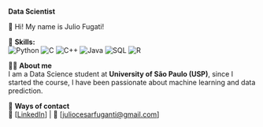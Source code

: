**Data Scientist**

👋 Hi! My name is Julio Fugati!

🍁 **Skills:**  
![Python](https://img.shields.io/badge/Python-blue?style=for-the-badge&logo=python)
![C](https://img.shields.io/badge/C-00599C?style=for-the-badge&logo=c)
![C++](https://img.shields.io/badge/C++-00599C?style=for-the-badge&logo=c%2B%2B)
![Java](https://img.shields.io/badge/Java-orange?style=for-the-badge&logo=java)
![SQL](https://img.shields.io/badge/SQL-4479A1?style=for-the-badge&logo=mysql)
![R](https://img.shields.io/badge/R-4479A1?style=for-the-badge&logo=R)

🙋‍♂️ **About me**  
 I am a Data Science student at **University of São Paulo (USP)**, since I started the course, I have been passionate about machine learning and data prediction.

📩 **Ways of contact**  
🔗 [[LinkedIn](https://www.linkedin.com/in/julio-cesar-alves-araujo-fuganti-b17424305/)] | 📧 [juliocesarfuganti@gmail.com] 
